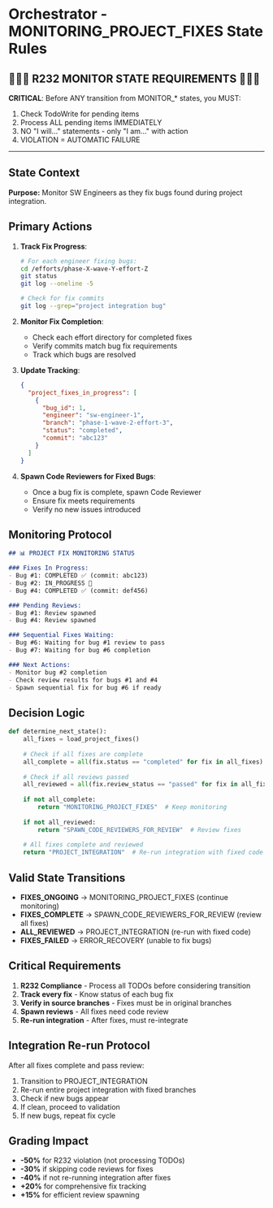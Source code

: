 # Orchestrator - MONITORING_PROJECT_FIXES State Rules

## 🛑🛑🛑 R232 MONITOR STATE REQUIREMENTS 🛑🛑🛑

**CRITICAL**: Before ANY transition from MONITOR_* states, you MUST:
1. Check TodoWrite for pending items
2. Process ALL pending items IMMEDIATELY
3. NO "I will..." statements - only "I am..." with action
4. VIOLATION = AUTOMATIC FAILURE

---

## State Context

**Purpose:**
Monitor SW Engineers as they fix bugs found during project integration.

## Primary Actions

1. **Track Fix Progress**:
   ```bash
   # For each engineer fixing bugs:
   cd /efforts/phase-X-wave-Y-effort-Z
   git status
   git log --oneline -5
   
   # Check for fix commits
   git log --grep="project integration bug"
   ```

2. **Monitor Fix Completion**:
   - Check each effort directory for completed fixes
   - Verify commits match bug fix requirements
   - Track which bugs are resolved

3. **Update Tracking**:
   ```json
   {
     "project_fixes_in_progress": [
       {
         "bug_id": 1,
         "engineer": "sw-engineer-1",
         "branch": "phase-1-wave-2-effort-3",
         "status": "completed",
         "commit": "abc123"
       }
     ]
   }
   ```

4. **Spawn Code Reviewers for Fixed Bugs**:
   - Once a bug fix is complete, spawn Code Reviewer
   - Ensure fix meets requirements
   - Verify no new issues introduced

## Monitoring Protocol

```markdown
## 📊 PROJECT FIX MONITORING STATUS

### Fixes In Progress:
- Bug #1: COMPLETED ✅ (commit: abc123)
- Bug #2: IN_PROGRESS 🔄
- Bug #4: COMPLETED ✅ (commit: def456)

### Pending Reviews:
- Bug #1: Review spawned
- Bug #4: Review spawned

### Sequential Fixes Waiting:
- Bug #6: Waiting for bug #1 review to pass
- Bug #7: Waiting for bug #6 completion

### Next Actions:
- Monitor bug #2 completion
- Check review results for bugs #1 and #4
- Spawn sequential fix for bug #6 if ready
```

## Decision Logic

```python
def determine_next_state():
    all_fixes = load_project_fixes()
    
    # Check if all fixes are complete
    all_complete = all(fix.status == "completed" for fix in all_fixes)
    
    # Check if all reviews passed
    all_reviewed = all(fix.review_status == "passed" for fix in all_fixes)
    
    if not all_complete:
        return "MONITORING_PROJECT_FIXES"  # Keep monitoring
    
    if not all_reviewed:
        return "SPAWN_CODE_REVIEWERS_FOR_REVIEW"  # Review fixes
    
    # All fixes complete and reviewed
    return "PROJECT_INTEGRATION"  # Re-run integration with fixed code
```

## Valid State Transitions

- **FIXES_ONGOING** → MONITORING_PROJECT_FIXES (continue monitoring)
- **FIXES_COMPLETE** → SPAWN_CODE_REVIEWERS_FOR_REVIEW (review all fixes)
- **ALL_REVIEWED** → PROJECT_INTEGRATION (re-run with fixed code)
- **FIXES_FAILED** → ERROR_RECOVERY (unable to fix bugs)

## Critical Requirements

1. **R232 Compliance** - Process all TODOs before considering transition
2. **Track every fix** - Know status of each bug fix
3. **Verify in source branches** - Fixes must be in original branches
4. **Spawn reviews** - All fixes need code review
5. **Re-run integration** - After fixes, must re-integrate

## Integration Re-run Protocol

After all fixes complete and pass review:
1. Transition to PROJECT_INTEGRATION
2. Re-run entire project integration with fixed branches
3. Check if new bugs appear
4. If clean, proceed to validation
5. If new bugs, repeat fix cycle

## Grading Impact

- **-50%** for R232 violation (not processing TODOs)
- **-30%** if skipping code reviews for fixes
- **-40%** if not re-running integration after fixes
- **+20%** for comprehensive fix tracking
- **+15%** for efficient review spawning